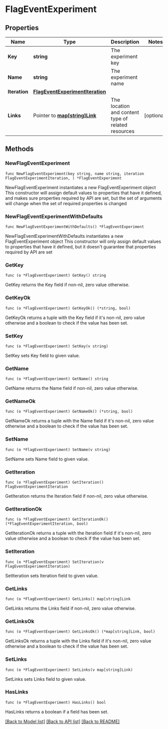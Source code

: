 # FlagEventExperiment

## Properties

Name | Type | Description | Notes
------------ | ------------- | ------------- | -------------
**Key** | **string** | The experiment key | 
**Name** | **string** | The experiment name | 
**Iteration** | [**FlagEventExperimentIteration**](FlagEventExperimentIteration.md) |  | 
**Links** | Pointer to [**map[string]Link**](Link.md) | The location and content type of related resources | [optional] 

## Methods

### NewFlagEventExperiment

`func NewFlagEventExperiment(key string, name string, iteration FlagEventExperimentIteration, ) *FlagEventExperiment`

NewFlagEventExperiment instantiates a new FlagEventExperiment object
This constructor will assign default values to properties that have it defined,
and makes sure properties required by API are set, but the set of arguments
will change when the set of required properties is changed

### NewFlagEventExperimentWithDefaults

`func NewFlagEventExperimentWithDefaults() *FlagEventExperiment`

NewFlagEventExperimentWithDefaults instantiates a new FlagEventExperiment object
This constructor will only assign default values to properties that have it defined,
but it doesn't guarantee that properties required by API are set

### GetKey

`func (o *FlagEventExperiment) GetKey() string`

GetKey returns the Key field if non-nil, zero value otherwise.

### GetKeyOk

`func (o *FlagEventExperiment) GetKeyOk() (*string, bool)`

GetKeyOk returns a tuple with the Key field if it's non-nil, zero value otherwise
and a boolean to check if the value has been set.

### SetKey

`func (o *FlagEventExperiment) SetKey(v string)`

SetKey sets Key field to given value.


### GetName

`func (o *FlagEventExperiment) GetName() string`

GetName returns the Name field if non-nil, zero value otherwise.

### GetNameOk

`func (o *FlagEventExperiment) GetNameOk() (*string, bool)`

GetNameOk returns a tuple with the Name field if it's non-nil, zero value otherwise
and a boolean to check if the value has been set.

### SetName

`func (o *FlagEventExperiment) SetName(v string)`

SetName sets Name field to given value.


### GetIteration

`func (o *FlagEventExperiment) GetIteration() FlagEventExperimentIteration`

GetIteration returns the Iteration field if non-nil, zero value otherwise.

### GetIterationOk

`func (o *FlagEventExperiment) GetIterationOk() (*FlagEventExperimentIteration, bool)`

GetIterationOk returns a tuple with the Iteration field if it's non-nil, zero value otherwise
and a boolean to check if the value has been set.

### SetIteration

`func (o *FlagEventExperiment) SetIteration(v FlagEventExperimentIteration)`

SetIteration sets Iteration field to given value.


### GetLinks

`func (o *FlagEventExperiment) GetLinks() map[string]Link`

GetLinks returns the Links field if non-nil, zero value otherwise.

### GetLinksOk

`func (o *FlagEventExperiment) GetLinksOk() (*map[string]Link, bool)`

GetLinksOk returns a tuple with the Links field if it's non-nil, zero value otherwise
and a boolean to check if the value has been set.

### SetLinks

`func (o *FlagEventExperiment) SetLinks(v map[string]Link)`

SetLinks sets Links field to given value.

### HasLinks

`func (o *FlagEventExperiment) HasLinks() bool`

HasLinks returns a boolean if a field has been set.


[[Back to Model list]](../README.md#documentation-for-models) [[Back to API list]](../README.md#documentation-for-api-endpoints) [[Back to README]](../README.md)


